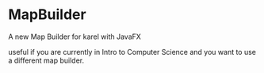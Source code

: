 # MapBuilder
A new Map Builder for karel with JavaFX

useful if you are currently in Intro to Computer Science and you want to use a different map builder. 
